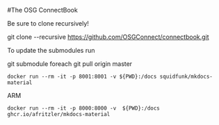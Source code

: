 #The OSG ConnectBook

Be sure to clone recursively!

git clone --recursive https://github.com/OSGConnect/connectbook.git

To update the submodules run

git submodule foreach git pull origin master

```shell
docker run --rm -it -p 8001:8001 -v ${PWD}:/docs squidfunk/mkdocs-material
```

ARM
```shell
docker run --rm -it -p 8000:8000 -v  ${PWD}:/docs ghcr.io/afritzler/mkdocs-material
```
